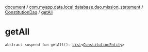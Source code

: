 [document](../../index.md) / [com.myapp.data.local.database.dao.mission_statement](../index.md) / [ConstitutionDao](index.md) / [getAll](./get-all.md)

# getAll

`abstract suspend fun getAll(): `[`List`](https://kotlinlang.org/api/latest/jvm/stdlib/kotlin.collections/-list/index.html)`<`[`ConstitutionEntity`](../../com.myapp.data.local.database.entity.mission_statement/-constitution-entity/index.md)`>`